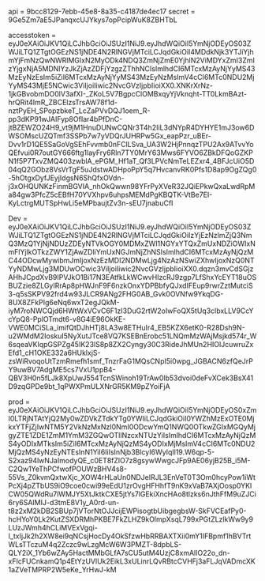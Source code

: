 api = 9bcc8129-7ebb-45e8-8a35-c4187de4ec17
secret = 9Ge5Zm7aE5JPanqxcUJYkys7opPcipWuK8ZBHTbL

accesstoken = eyJ0eXAiOiJKV1QiLCJhbGciOiJSUzI1NiJ9.eyJhdWQiOiI5YmNjODEyOS03ZWJiLTQ1ZTgtOGEzNS1jNDE4N2RlNGVjMTciLCJqdGkiOiI4MDdkNjk3YTJiYjhmYjFmNzQwNWRlMGIxN2MyODk4NDQ3ZmNjZmE0YjhlN2ViMDYxZmI3ZmIzYjgxNjA5MDNlYzJkZjAzZDFjYzgzZThhNCIsImlhdCI6MTcxMzAyNjYyMS43MzEyNzEsIm5iZiI6MTcxMzAyNjYyMS43MzEyNzMsImV4cCI6MTc0NDU2MjYyMS43MjE5NCwic3ViIjoiIiwic2NvcGVzIjpbIioiXX0.XNKrXrNz-1jkGBvobmDO0lV3afXI-_ZKoL5V7BgpcClOMBxqyYjVknqht-TT0LkmBAzt-hrQRit4ImR_ZBCElzsTrsAW78f1d-nztPyEH_SPopzbkeT_LcZaPVvDQJ1oem_R-pp3dKP91wJAIFyp8OfIar4bPfDnC-jtBZEWZO24H9_vt9jM1HnuDUNwCQNr3T4h2IiL3dNYpR4DYHYE1mJ3ow6DWSOMscUZQTmf3SSPb7w7yVDQrJUHRPw5Gx_eapPzr_uBEr-Dvv1rD1QE5SaGoVgSEhFvvmb0nFClLSva_UA3W2HjPnnqzTPU2Ax9ATvvYoQEfvui0R7outGY666ftg1layFry6Rln7TY0MrY63Mws6FYVO6ZBkDFQoGZKPN1f5P7TxvZMQ403zwblA_ePGM_Hf1aT_Qf3LPVcNmTeLEZxr4_4BFJcUiO5D04qQ2GObz8VsVrTgF5uJdstwADHpoPpY5q7HvcanvRK0Pfs1D8ap9OgZQg0-5hOtgxDyfJEyjIdgsN6ShQfxOVdn-j3xOHQUNKzFinmBGVIA_nhOkQwwn98YFrPyXVeR32JQiEPkwQxaLwdRpMa84gw3PfcZ5cEBfH70YVXhpv6uhpsMEMdPgKBQTK-VtBe7EI-KyLctrgMUTSpHwLi5eMPbaujtZv3n-sEU7jnabuCfI

Dev = eyJ0eXAiOiJKV1QiLCJhbGciOiJSUzI1NiJ9.eyJhdWQiOiI5YmNjODEyOS03ZWJiLTQ1ZTgtOGEzNS1jNDE4N2RlNGVjMTciLCJqdGkiOiIzYjEzNzlmZjQ3NmQ3MzQ1YjNjNDUzZDEyNTVkOGY0MDMxZWI1NGYxYTQxZmUxNDZiOWIxNmFlYjlkOTkzZWY1ZjAwZDliYmUxNGJmNjZhNSIsImlhdCI6MTcxMzAyNjQzMC44ODcwMywibmJmIjoxNzEzMDI2NDMwLjg4NzAzNSwiZXhwIjoxNzQ0NTYyNDMwLjg3MDUwOCwic3ViIjoiIiwic2NvcGVzIjpbIioiXX0.dqzn3mvCdSGjzAHhJCpdXvB9IPVJkO1Bi17N3EAtfkLkWCwvHIzcRJ9zgp7LfShxYcEYT18uOSBUZzie8ZLGyIRrAp8pHWJnF9F6nzkOnxYDPBbfyQJxdIFEup9rwrZztMutciS3-q5sSKPV92frd4w93JLCR9ANg2FHG0AB_Gvk0OVNfw9YkqDG-8UX8ZFkPIg6eNq6wxT2egJQkM-iyM7roNWCQjd6HWtWxVCvC6F1zI3DuG2rtW2oIwFoQX5tUq3clbxLLV9CcYcYpQ8-PplOTmdt6-v8G4iE96OkKE-VWE0MCiSLa_imifQtDJhHTj8LA3w8ETHuIr4_EB5KZX6etK0-R28Dsh9N-u2WMdM2IoskuI5NyXutJTce8VQ7KSEBnErobc51LNQmMzWAjMsjkd574r_W6sqeaVKIqpGSPZg45IK23lS8p8ZX2Cyngy30C3RideJhMUn2HIOlJcuwruZxEfd1_cH1OKE332a6HUklxjS-zsWiRvoqoUtTzmRmefh1smf_TnzrFaG1MQsCNpI5i0wpg_JGBACN6zfQeJrPY9uwBV7AdgME5cs7VxU1ppB4-QBV3H0n5fLJk8XpUwJ554TcnSWinoh19TrAw0lb53dvoi0deFvXCek3BsX41D9zqGPDe9bt_1qPWXPmULXNrGR5KM9pZYoiFjA

prod = eyJ0eXAiOiJKV1QiLCJhbGciOiJSUzI1NiJ9.eyJhdWQiOiI5YmNjODEyOS0xZmI0LTRjNTAtYjQ2My0wZDVkZTdkYTg0YWIiLCJqdGkiOiI0YWZhMzExOTE0MjkxYTFjZjIwNTM5Y2VkNzMxNzI0NmI0ODcwYmQ1NWQ0OTkwZGIxMGQyMjgyZTE1ZDE1ZmM1YmM3ZGQwOTllNzcxNTUzYiIsImlhdCI6MTcxMzAyNjQzMS4yODIxMTksIm5iZiI6MTcxMzAyNjQzMS4yODIxMjMsImV4cCI6MTc0NDU2MjQzMS4yNzEyNTEsInN1YiI6IiIsInNjb3BlcyI6WyIqIl19.W6qp-5-S2xaz94lwNJaImodyQE_c0ET8fZlO7z8gsywWwgcJFp9AE06yjB25B_i5M-C2Qw1YeThPCfwofPOUWzBHV4s8-55Vs_Z0kvmQxtwXjc_XOW4rHLaUn0NDJeIRJL3EnVeT0T3Om0hcyPow1iWtPcXj4pZTbUS9iO9coe0cwi99eEdU1zrOvgHFHhfT9nK9xVaB7AXjOosp0YKICW05QWdRu7lWMJY5XtJktkCXE5jtYs7lGEkiXncHAo8tlzks6nJthFfM9uZJCi6ry6SAIMIJ-d3tmE8V1y_A0rd-un-t8z2xM2kDB2SBUp7jVTorNtOJJcijEWPisogtbUibgegbsW-SkFVCEafPy0-hcHYoY0Lk2KutZSXDRMhPKBE7FkZLHZ9kOlmpXsqL799xPGtZLzlkWw9y9LUzJWmh4hCLiMVExVgqi-I_txIjJk2h2XW8ei9qNCsjHocDy4OkSfzwHbRRBAXTXii0mY1IFBpmf1hBVTrtWLsTTczuM4q2Zczc9wLzgMcW6W3PMZT-8dpbLS-QLY2iX_1Yb6wZAy5HactMMbGLfA7sCU5utM4UzjC8xmAlIO22o_dn-xFIcFUCnkamQ1p4EtYzUVlUk2EikL3xULinrLQvRBtcCVHFj3aFLJqVADmcXK1aZVeTMPRP2W5eKe_YrHwJ-kM